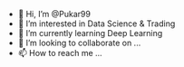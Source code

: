 - 👋 Hi, I’m @Pukar99
- 👀 I’m interested in Data Science & Trading
- 🌱 I’m currently learning Deep Learning 
- 💞️ I’m looking to collaborate on ...
- 📫 How to reach me ...

<!---
Pukar99/Pukar99 is a ✨ special ✨ repository because its `README.md` (this file) appears on your GitHub profile.
You can click the Preview link to take a look at your changes.
--->
